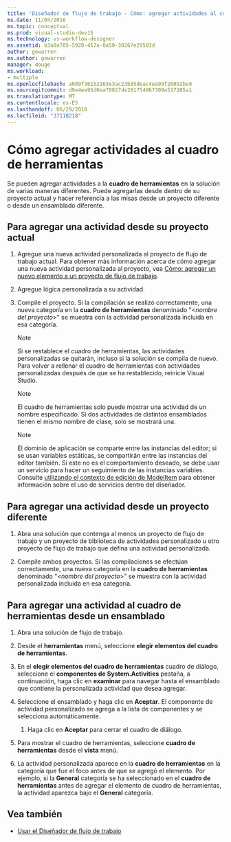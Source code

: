 ```yaml
---
title: 'Diseñador de flujo de trabajo - Cómo: agregar actividades al cuadro de herramientas'
ms.date: 11/04/2016
ms.topic: conceptual
ms.prod: visual-studio-dev15
ms.technology: vs-workflow-designer
ms.assetid: b3a8a785-5928-457a-8a50-30267e29503d
author: gewarren
ms.author: gewarren
manager: douge
ms.workload:
- multiple
ms.openlocfilehash: a009f36152163e3ac23b85deac4ea99f26092be9
ms.sourcegitcommit: d9e4ea95d0ea70827de281754067309a517205a1
ms.translationtype: MT
ms.contentlocale: es-ES
ms.lasthandoff: 06/29/2018
ms.locfileid: "37118218"
---
```

# <a name="how-to-add-activities-to-the-toolbox"></a>Cómo agregar actividades al cuadro de herramientas

Se pueden agregar actividades a la **cuadro de herramientas** en la solución de varias maneras diferentes. Puede agregarlas desde dentro de su proyecto actual y hacer referencia a las misas desde un proyecto diferente o desde un ensamblado diferente.

## <a name="to-add-an-activity-from-within-your-current-project"></a>Para agregar una actividad desde su proyecto actual

1.  Agregue una nueva actividad personalizada al proyecto de flujo de trabajo actual. Para obtener más información acerca de cómo agregar una nueva actividad personalizada al proyecto, vea [Cómo: agregar un nuevo elemento a un proyecto de flujo de trabajo](../workflow-designer/how-to-add-a-new-item-to-a-workflow-project.md).

2.  Agregue lógica personalizada a su actividad.

3.  Compile el proyecto. Si la compilación se realizó correctamente, una nueva categoría en la **cuadro de herramientas** denominado "\<*nombre del proyecto*>" se muestra con la actividad personalizada incluida en esa categoría.

    > [!NOTE]
    > Si se restablece el cuadro de herramientas, las actividades personalizadas se quitarán, incluso si la solución se compila de nuevo. Para volver a rellenar el cuadro de herramientas con actividades personalizadas después de que se ha restablecido, reinicie Visual Studio.

    > [!NOTE]
    > El cuadro de herramientas solo puede mostrar una actividad de un nombre especificado. Si dos actividades de distintos ensamblados tienen el mismo nombre de clase, solo se mostrará una.

    > [!NOTE]
    > El dominio de aplicación se comparte entre las instancias del editor; si se usan variables estáticas, se compartirán entre las instancias del editor también. Si este no es el comportamiento deseado, se debe usar un servicio para hacer un seguimiento de las instancias variables. Consulte [utilizando el contexto de edición de ModelItem](/dotnet/framework/windows-workflow-foundation/using-the-modelitem-editing-context) para obtener información sobre el uso de servicios dentro del diseñador.

## <a name="to-add-an-activity-from-within-a-different-project"></a>Para agregar una actividad desde un proyecto diferente

1.  Abra una solución que contenga al menos un proyecto de flujo de trabajo y un proyecto de biblioteca de actividades personalizado u otro proyecto de flujo de trabajo que defina una actividad personalizada.

2.  Compile ambos proyectos. Si las compilaciones se efectúan correctamente, una nueva categoría en la **cuadro de herramientas** denominado "\<*nombre del proyecto*>" se muestra con la actividad personalizada incluida en esa categoría.

## <a name="to-add-an-activity-to-the-toolbox-from-an-assembly"></a>Para agregar una actividad al cuadro de herramientas desde un ensamblado

1.  Abra una solución de flujo de trabajo.

2.  Desde el **herramientas** menú, seleccione **elegir elementos del cuadro de herramientas**.

3.  En el **elegir elementos del cuadro de herramientas** cuadro de diálogo, seleccione el **componentes de System.Activities** pestaña, a continuación, haga clic en **examinar** para navegar hasta el ensamblado que contiene la personalizada actividad que desea agregar.

4.  Seleccione el ensamblado y haga clic en **Aceptar**. El componente de actividad personalizado se agrega a la lista de componentes y se selecciona automáticamente.

    1.  Haga clic en **Aceptar** para cerrar el cuadro de diálogo.

5.  Para mostrar el cuadro de herramientas, seleccione **cuadro de herramientas** desde el **vista** menú.

6.  La actividad personalizada aparece en la **cuadro de herramientas** en la categoría que fue el foco antes de que se agregó el elemento. Por ejemplo, si la **General** categoría se ha seleccionado en el **cuadro de herramientas** antes de agregar el elemento de cuadro de herramientas, la actividad aparezca bajo el **General** categoría.

## <a name="see-also"></a>Vea también

- [Usar el Diseñador de flujo de trabajo](../workflow-designer/using-the-workflow-designer.md)